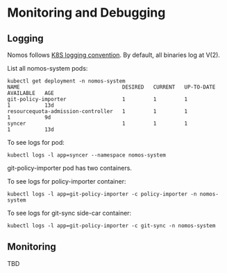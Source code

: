 # Monitoring and Debugging

## Logging

Nomos follows [K8S logging
convention](https://github.com/kubernetes/community/blob/master/contributors/devel/logging.md).
By default, all binaries log at V(2).

List all nomos-system pods:

```
kubectl get deployment -n nomos-system
NAME                                 DESIRED   CURRENT   UP-TO-DATE   AVAILABLE   AGE
git-policy-importer                  1         1         1            1           13d
resourcequota-admission-controller   1         1         1            1           9d
syncer                               1         1         1            1           13d
```

To see logs for pod:

```
kubectl logs -l app=syncer --namespace nomos-system
```

git-policy-importer pod has two containers.

To see logs for policy-importer container:

```shell
kubectl logs -l app=git-policy-importer -c policy-importer -n nomos-system
```

To see logs for git-sync side-car container:

```shell
kubectl logs -l app=git-policy-importer -c git-sync -n nomos-system
```

## Monitoring

TBD
